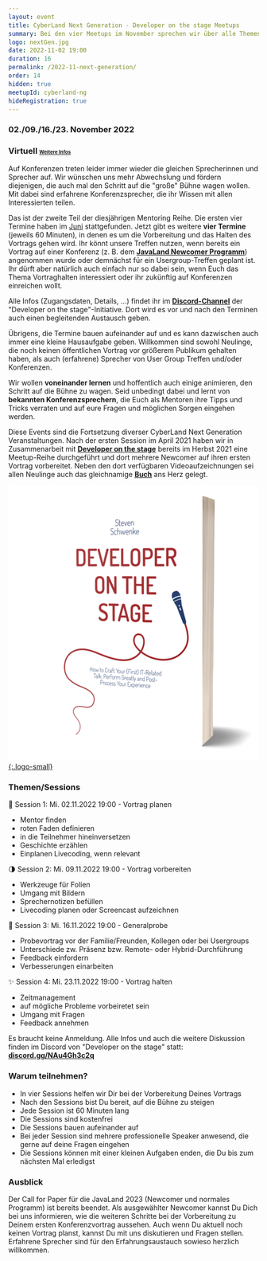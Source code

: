 ```yaml
---
layout: event
title: CyberLand Next Generation - Developer on the stage Meetups
summary: Bei den vier Meetups im November sprechen wir über alle Themen rund um die Vorbereitung und das Halten von Vorträgen auf Konferenzen.
logo: nextGen.jpg
date: 2022-11-02 19:00
duration: 16
permalink: /2022-11-next-generation/
order: 14
hidden: true
meetupId: cyberland-ng
hideRegistration: true
---
```


### <i class="fas fa-lg fa-calendar"></i> 02./09./16./23. November 2022

### <i class="fas fa-lg fa-globe"></i> Virtuell <span style="font-size: 0.6em;">[<i class="fas fa-lg fa-link"></i> Weitere Infos](#-wichtige-informationen)</span>

Auf Konferenzen treten leider immer wieder die gleichen Sprecherinnen und Sprecher auf. Wir wünschen uns mehr Abwechslung und fördern diejenigen, die auch mal den Schritt auf die "große" Bühne wagen wollen. Mit dabei sind erfahrene Konferenzsprecher, die ihr Wissen mit allen Interessierten teilen. 

Das ist der zweite Teil der diesjährigen Mentoring Reihe. Die ersten vier Termine haben im [Juni](/2022-06-next-generation) stattgefunden. Jetzt gibt es weitere __vier Termine__ (jeweils 60 Minuten), in denen es um die Vorbereitung und das Halten des Vortrags gehen wird. Ihr könnt unsere Treffen nutzen, wenn bereits ein Vortrag auf einer Konferenz (z. B. dem __[JavaLand Newcomer Programm](https://www.javaland.eu/de/referierende/)__) angenommen wurde oder demnächst für ein Usergroup-Treffen geplant ist. Ihr dürft aber natürlich auch einfach nur so dabei sein, wenn Euch das Thema Vortraghalten interessiert oder ihr zukünftig auf Konferenzen einreichen wollt.

Alle Infos (Zugangsdaten, Details, ...) findet ihr im __[Discord-Channel](https://discord.gg/NAu4Gh3c2q)__ der "Developer on the stage"-Initiative. Dort wird es vor und nach den Terminen auch einen begleitenden Austausch geben.

Übrigens, die Termine bauen aufeinander auf und es kann dazwischen auch immer eine kleine Hausaufgabe geben. Willkommen sind sowohl Neulinge, die noch keinen öffentlichen Vortrag vor größerem Publikum gehalten haben, als auch (erfahrene) Sprecher von User Group Treffen und/oder Konferenzen. 

Wir wollen __voneinander lernen__ und hoffentlich auch einige animieren, den Schritt auf die Bühne zu wagen. Seid unbedingt dabei und lernt von __bekannten Konferenzsprechern__, die Euch als Mentoren ihre Tipps und Tricks verraten und auf eure Fragen und möglichen Sorgen eingehen werden.

Diese Events sind die Fortsetzung diverser CyberLand Next Generation Veranstaltungen. Nach der ersten Session im April 2021 haben wir in Zusammenarbeit mit __[Developer on the stage](https://developeronthestage.com/#additional)__ bereits im Herbst 2021 eine Meetup-Reihe durchgeführt und dort mehrere Newcomer auf ihren ersten Vortrag vorbereitet. Neben den dort verfügbaren Videoaufzeichnungen sei allen Neulinge auch das gleichnamige __[Buch](https://www.amazon.com/-/en/dp/B096DTGWJN/)__ ans Herz gelegt.

[![Developer on the stage - Buch](/assets/images/dots-book.png){:.logo-small}](https://www.amazon.com/-/en/dp/B096DTGWJN/)

### Themen/Sessions  

🚀  Session 1: Mi. 02.11.2022 19:00 - Vortrag planen
- Mentor finden
- roten Faden definieren
- in die Teilnehmer hineinversetzen
- Geschichte erzählen
- Einplanen Livecoding, wenn relevant

🌗 Session 2: Mi. 09.11.2022 19:00 - Vortrag vorbereiten
- Werkzeuge für Folien
- Umgang mit Bildern
- Sprechernotizen befüllen
- Livecoding planen oder Screencast aufzeichnen

🌝 Session 3:  Mi. 16.11.2022 19:00 - Generalprobe
- Probevortrag vor der Familie/Freunden, Kollegen oder bei Usergroups
- Unterschiede zw. Präsenz bzw. Remote- oder Hybrid-Durchführung
- Feedback einfordern
- Verbesserungen einarbeiten

✨ Session 4: Mi. 23.11.2022 19:00 - Vortrag halten
- Zeitmanagement
- auf mögliche Probleme vorbeiretet sein
- Umgang mit Fragen
- Feedback annehmen


Es braucht keine Anmeldung. Alle Infos und auch die weitere Diskussion finden im Discord von "Developer on the stage" statt: __[discord.gg/NAu4Gh3c2q](https://discord.gg/NAu4Gh3c2q)__

### Warum teilnehmen?

- In vier Sessions helfen wir Dir bei der Vorbereitung Deines Vortrags
- Nach den Sessions bist Du bereit, auf die Bühne zu steigen
- Jede Session ist 60 Minuten lang
- Die Sessions sind kostenfrei
- Die Sessions bauen aufeinander auf
- Bei jeder Session sind mehrere professionelle Speaker anwesend, die gerne auf deine Fragen eingehen
- Die Sessions können mit einer kleinen Aufgaben enden, die Du bis zum nächsten Mal erledigst

### Ausblick

Der Call for Paper für die JavaLand 2023 (Newcomer und normales Programm) ist bereits beendet. Als ausgewählter Newcomer kannst Du Dich bei uns informieren, wie die weiteren Schritte bei der Vorbereitung zu Deinem ersten Konferenzvortrag aussehen. Auch wenn Du aktuell noch keinen Vortrag planst, kannst Du mit uns diskutieren und Fragen stellen. Erfahrene Sprecher sind für den Erfahrungsaustauch sowieso herzlich willkommen.
